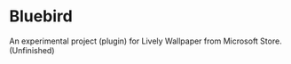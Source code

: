 # Bluebird
An experimental project (plugin) for Lively Wallpaper from Microsoft Store.  (Unfinished)
